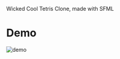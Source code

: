 Wicked Cool Tetris Clone, made with SFML
# Demo
![demo](https://github.com/user-attachments/assets/d3de8c1d-c4d6-49a4-8955-078d25ec1b47)
